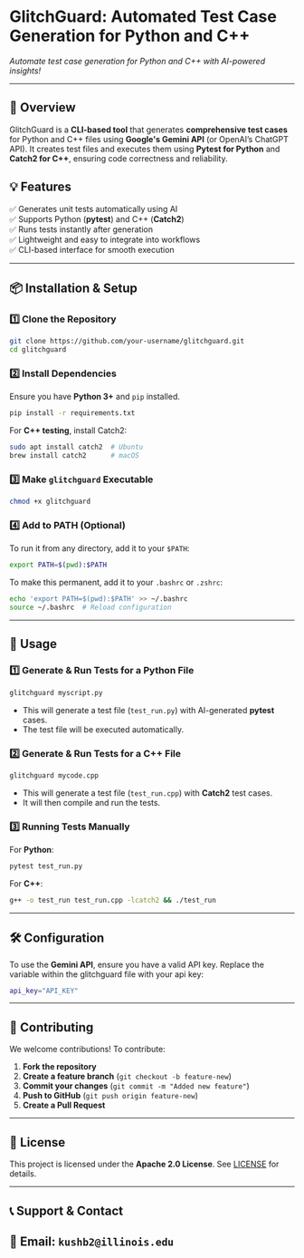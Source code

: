 # GlitchGuard: Automated Test Case Generation for Python and C++

_Automate test case generation for Python and C++ with AI-powered insights!_

---

## 📌 Overview
GlitchGuard is a **CLI-based tool** that generates **comprehensive test cases** for Python and C++ files using **Google's Gemini API** (or OpenAI’s ChatGPT API). It creates test files and executes them using **Pytest for Python** and **Catch2 for C++**, ensuring code correctness and reliability.

## 💡 Features
✅ Generates unit tests automatically using AI  
✅ Supports Python (**pytest**) and C++ (**Catch2**)  
✅ Runs tests instantly after generation  
✅ Lightweight and easy to integrate into workflows  
✅ CLI-based interface for smooth execution  

---

## 📦 Installation & Setup

### 1️⃣ Clone the Repository
```bash
git clone https://github.com/your-username/glitchguard.git
cd glitchguard
```

### 2️⃣ Install Dependencies
Ensure you have **Python 3+** and `pip` installed.

```bash
pip install -r requirements.txt
```

For **C++ testing**, install Catch2:

```bash
sudo apt install catch2  # Ubuntu
brew install catch2      # macOS
```

### 3️⃣ Make `glitchguard` Executable
```bash
chmod +x glitchguard
```

### 4️⃣ Add to PATH (Optional)
To run it from any directory, add it to your `$PATH`:

```bash
export PATH=$(pwd):$PATH
```
To make this permanent, add it to your `.bashrc` or `.zshrc`:
```bash
echo 'export PATH=$(pwd):$PATH' >> ~/.bashrc
source ~/.bashrc  # Reload configuration
```

---

## 🚀 Usage

### 1️⃣ Generate & Run Tests for a Python File
```bash
glitchguard myscript.py
```
- This will generate a test file (`test_run.py`) with AI-generated **pytest** cases.
- The test file will be executed automatically.

### 2️⃣ Generate & Run Tests for a C++ File
```bash
glitchguard mycode.cpp
```
- This will generate a test file (`test_run.cpp`) with **Catch2** test cases.
- It will then compile and run the tests.

### 3️⃣ Running Tests Manually
For **Python**:
```bash
pytest test_run.py
```
For **C++**:
```bash
g++ -o test_run test_run.cpp -lcatch2 && ./test_run
```

---

## 🛠️ Configuration
To use the **Gemini API**, ensure you have a valid API key. Replace the variable within the glitchguard file with your api key:

```bash
api_key="API_KEY"
```

---

## 👥 Contributing
We welcome contributions! To contribute:

1. **Fork the repository**  
2. **Create a feature branch** (`git checkout -b feature-new`)
3. **Commit your changes** (`git commit -m "Added new feature"`)
4. **Push to GitHub** (`git push origin feature-new`)
5. **Create a Pull Request**

---

## 📄 License
This project is licensed under the **Apache 2.0 License**. See [LICENSE](LICENSE) for details.

---

## 📞 Support & Contact
📧 Email: `kushb2@illinois.edu`  
---
